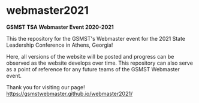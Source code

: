 # webmaster2021
**GSMST TSA Webmaster Event 2020-2021**

This the repository for the GSMST's Webmaster event for the 2021 State Leadership Conference in Athens, Georgia!

Here, all versions of the website will be posted and progress can be observed as the website develops over time. This repository can also serve as a point of reference for any future teams of the GSMST Webmaster event.

Thank you for visiting our page!
https://gsmstwebmaster.github.io/webmaster2021/
